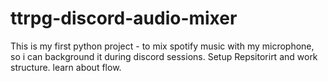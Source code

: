 # ttrpg-discord-audio-mixer
This is my first python project - to mix spotify music with my microphone, so i can background it during discord sessions.
Setup Repsitorirt and work structure. learn about flow.
